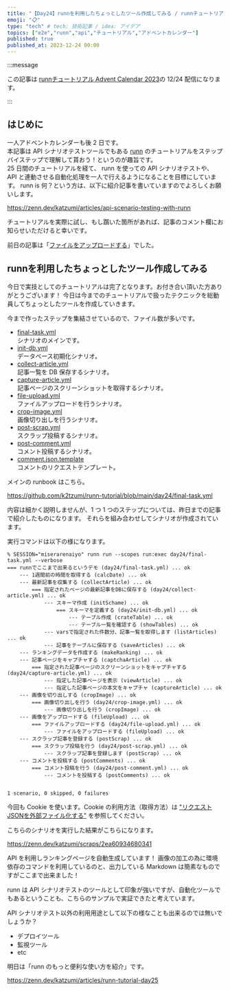 ```yaml
---
title: "【Day24】runnを利用したちょっとしたツール作成してみる / runnチュートリアル"
emoji: "📋"
type: "tech" # tech: 技術記事 / idea: アイデア
topics: ["e2e","runn","api","チュートリアル","アドベントカレンダー"]
published: true
published_at: 2023-12-24 00:00
---
```


:::message

この記事は [runnチュートリアル Advent Calendar 2023](https://qiita.com/advent-calendar/2023/runn-tutorial)の 12/24 配信になります。

:::

## はじめに

一人アドベントカレンダーも後 2 日です。  
本記事は API シナリオテストツールでもある [runn](https://github.com/k1LoW/runn) のチュートリアルをステップバイステップで理解して貰おう！というのが趣旨です。  
25 日間のチュートリアルを経て、 runn を使っての API シナリオテストや、 API と連動させる自動化処理を一人で行えるようになることを目標にしています。 
runn is 何？という方は、以下に紹介記事を書いていますのでよろしくお願いします。

https://zenn.dev/katzumi/articles/api-scenario-testing-with-runn

チュートリアルを実際に試し、もし躓いた箇所があれば、記事のコメント欄にお知らせいただけると幸いです。

前日の記事は「[ファイルをアップロードする](https://zenn.dev/katzumi/articles/runn-tutorial-day23)」でした。

## runnを利用したちょっとしたツール作成してみる

今日で実技としてのチュートリアルは完了となります。お付き合い頂いた方ありがとうございます！
今日は今までのチュートリアルで扱ったテクニックを総動員してちょっとしたツールを作成していきます。

今まで作ったステップを集結させているので、ファイル数が多いです。

* [final-task.yml](https://github.com/k2tzumi/runn-tutorial/blob/main/day24/final-task.yml)  
シナリオのメインです。
* [init-db.yml](https://github.com/k2tzumi/runn-tutorial/blob/main/day24/init-db.yml)  
データベース初期化シナリオ。
* [collect-article.yml](https://github.com/k2tzumi/runn-tutorial/blob/main/day24/collect-article.yml)  
記事一覧を DB 保存するシナリオ。
* [capture-article.yml](https://github.com/k2tzumi/runn-tutorial/blob/main/day24/capture-article.yml)  
記事ページのスクリーンショットを取得するシナリオ。
* [file-upload.yml](https://github.com/k2tzumi/runn-tutorial/blob/main/day24/file-upload.yml)  
ファイルアップロードを行うシナリオ。
* [crop-image.yml](https://github.com/k2tzumi/runn-tutorial/blob/main/day24/crop-image.yml)  
画像切り出しを行うシナリオ。
* [post-scrap.yml](https://github.com/k2tzumi/runn-tutorial/blob/main/day24/post-scrap.yml)  
スクラップ投稿するシナリオ。
* [post-comment.yml](https://github.com/k2tzumi/runn-tutorial/blob/main/day24/post-comment.yml)  
コメント投稿するシナリオ。
* [comment.json.template](https://github.com/k2tzumi/runn-tutorial/blob/main/day24/comment.json.template)  
コメントのリクエストテンプレート。

メインの runbook はこちら。

https://github.com/k2tzumi/runn-tutorial/blob/main/day24/final-task.yml

内容は細かく説明しませんが、1 つ 1 つのステップについては、昨日までの記事で紹介したものになります。
それらを組み合わせしてシナリオが作成されています。

実行コマンドは以下の様になります。

```console
% SESSION="miserarenaiyo" runn run --scopes run:exec day24/final-task.yml --verbose
=== runnでここまで出来るというデモ (day24/final-task.yml) ... ok
    --- 1週間前の時間を取得する (calcDate) ... ok
    --- 最新記事を収集する (collectArticle) ... ok
        === 指定されたページの最新記事をDBに保存する (day24/collect-article.yml) ... ok
            --- スキーマ作成 (initSchame) ... ok
                === スキーマを定義する (day24/init-db.yml) ... ok
                    --- テーブル作成 (crateTable) ... ok
                    --- テーブル一覧を確認する (showTables) ... ok
            --- varsで指定された件数分、記事一覧を取得します (listArticles) ... ok
            --- 記事をテーブルに保存する (saveArticles) ... ok
    --- ランキングデータを作成する (makeRanking) ... ok
    --- 記事ページをキャプチャする (captchaArticle) ... ok
        === 指定された記事ページのスクリーンショットをキャプチャする (day24/capture-article.yml) ... ok
            --- 指定した記事ページを表示 (viewArticle) ... ok
            --- 指定した記事ページの本文をキャプチャ (captureArticle) ... ok
    --- 画像を切り出しする (cropImage) ... ok
        === 画像切り出しを行う (day24/crop-image.yml) ... ok
            --- 画像切り出しを行う (cropImage) ... ok
    --- 画像をアップロードする (fileUpload) ... ok
        === ファイルアップロードする (day24/file-upload.yml) ... ok
            --- ファイルをアップロードする (fileUpload) ... ok
    --- スクラップ記事を登録する (postScrap) ... ok
        === スクラップ投稿を行う (day24/post-scrap.yml) ... ok
            --- スクラップ記事を登録します (postScrap) ... ok
    --- コメントを投稿する (postComments) ... ok
        === コメント投稿を行う (day24/post-comment.yml) ... ok
            --- コメントを投稿する (postComments) ... ok


1 scenario, 0 skipped, 0 failures
```

今回も Cookie を使います。Cookie の利用方法（取得方法）は ["リクエストJSONを外部ファイル化する"](https://zenn.dev/katzumi/articles/runn-tutorial-day15) を参照してください。

こちらのシナリオを実行した結果がこちらになります。

https://zenn.dev/katzumi/scraps/2ea60934680341


API を利用しランキングページを自動生成しています！
画像の加工の為に環境依存のコマンドを利用しているのと、出力している Markdown は簡素なものですがここまで出来ました！

runn は API シナリオテストのツールとして印象が強いですが、自動化ツールでもあるということも、こちらのサンプルで実証できたと考えています。

API シナリオテスト以外の利用用途として以下の様なことも出来るのでは無いでしょうか？

* デプロイツール
* 監視ツール
* etc

明日は「runn のもっと便利な使い方を紹介」です。

https://zenn.dev/katzumi/articles/runn-tutorial-day25